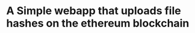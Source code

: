A Simple webapp that uploads file hashes on the ethereum blockchain
===================================================================
